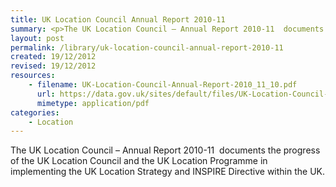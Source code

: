 ```yaml
---
title: UK Location Council Annual Report 2010-11
summary: <p>The UK Location Council – Annual Report 2010-11  documents the progress of the UK Location Council and the UK Location Programme in implementing the UK Location Strategy and INSPIRE Directive within the UK.</p>
layout: post
permalink: /library/uk-location-council-annual-report-2010-11
created: 19/12/2012
revised: 19/12/2012
resources:
    - filename: UK-Location-Council-Annual-Report-2010_11_10.pdf
      url: https://data.gov.uk/sites/default/files/UK-Location-Council-Annual-Report-2010_11_10.pdf
      mimetype: application/pdf
categories:
    - Location
---
```


<p>The UK Location Council – Annual Report 2010-11  documents the progress of the UK Location Council and the UK Location Programme in implementing the UK Location Strategy and INSPIRE Directive within the UK.</p>
